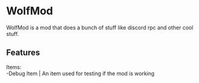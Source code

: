 # WolfMod

WolfMod is a mod that does a bunch of stuff like discord rpc and other cool stuff.

## Features

Items:<br>
-Debug Item | An item used for testing if the mod is working
